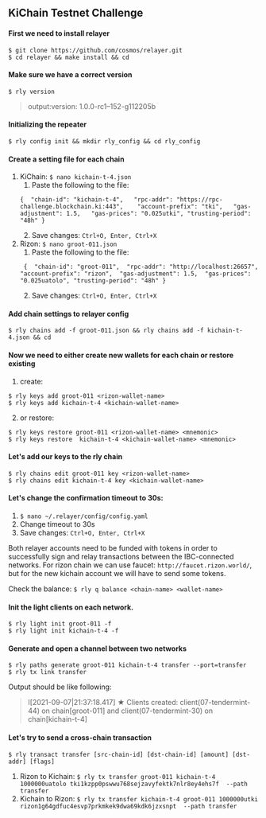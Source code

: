 ## KiChain Testnet Challenge
#### First we need to install relayer

```
$ git clone https://github.com/cosmos/relayer.git
$ cd relayer && make install && cd
```

#### Make sure we have a correct version
```
$ rly version
```
> output:version: 1.0.0-rc1–152-g112205b

#### Initializing the repeater
```
$ rly config init && mkdir rly_config && cd rly_config
```

#### Create a setting file for each chain
1. KiChain: `$ nano kichain-t-4.json`
   1. Paste the following to the file:
    ```
    {  "chain-id": "kichain-t-4",   "rpc-addr": "https://rpc-challenge.blockchain.ki:443",    "account-prefix": "tki",   "gas-adjustment": 1.5,   "gas-prices": "0.025utki", "trusting-period": "48h" }  
    ```
   2. Save changes: `Ctrl+O, Enter, Ctrl+X`
2. Rizon: `$ nano groot-011.json`
   1. Paste the following to the file:
   ```
    {  "chain-id": "groot-011",  "rpc-addr": "http://localhost:26657",   "account-prefix": "rizon",  "gas-adjustment": 1.5,  "gas-prices": "0.025uatolo", "trusting-period": "48h" }
    ```
   2. Save changes: `Ctrl+O, Enter, Ctrl+X`
#### Add chain settings to relayer config
```
$ rly chains add -f groot-011.json && rly chains add -f kichain-t-4.json && cd
```
#### Now we need to either create new wallets for each chain or restore existing
 1. create: 
 ```
 $ rly keys add groot-011 <rizon-wallet-name>
 $ rly keys add kichain-t-4 <kichain-wallet-name> 
 ```
2. or restore:
```
$ rly keys restore groot-011 <rizon-wallet-name> <mnemonic>
$ rly keys restore  kichain-t-4 <kichain-wallet-name> <mnemonic>
```
#### Let's add our keys to the rly chain
```
$ rly chains edit groot-011 key <rizon-wallet-name>
$ rly chains edit kichain-t-4 key <kichain-wallet-name>
```
#### Let's change the confirmation timeout to 30s:
1. `$ nano ~/.relayer/config/config.yaml`
2. Change timeout to 30s
3. Save changes: `Ctrl+O, Enter, Ctrl+X`

Both relayer accounts need to be funded with tokens in order to successfully sign and relay transactions between the IBC-connected networks.
For rizon chain we can use faucet: `http://faucet.rizon.world/`, but for the new kichain account we will have to send some tokens.

Check the balance: `$ rly q balance <chain-name> <wallet-name>`

#### Init the light clients on each network. 
```
$ rly light init groot-011 -f
$ rly light init kichain-t-4 -f
```
#### Generate and open a channel between two networks 
```
$ rly paths generate groot-011 kichain-t-4 transfer --port=transfer
$ rly tx link transfer
```
Output should be like following: 
> I[2021-09-07|21:37:18.417] ★ Clients created: client(07-tendermint-44) on chain[groot-011] and client(07-tendermint-30) on chain[kichain-t-4] 

#### Let's try to send a cross-chain transaction

```
$ rly transact transfer [src-chain-id] [dst-chain-id] [amount] [dst-addr] [flags] 
```
1. Rizon to Kichain:
`$ rly tx transfer groot-011 kichain-t-4 1000000uatolo tki1kzpp0pswwu768sejzavyfektk7nlr8ey4ehs7f  --path transfer`
2. Kichain to Rizon:
`$ rly tx transfer kichain-t-4 groot-011 1000000utki rizon1g64gdfuc4esvp7prkmkek9dwa69kdk6jzxsnpt  --path transfer`
